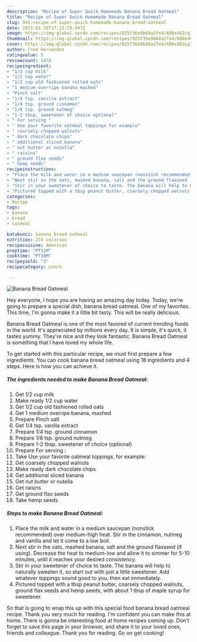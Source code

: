 ```yaml
---
description: "Recipe of Super Quick Homemade Banana Bread Oatmeal"
title: "Recipe of Super Quick Homemade Banana Bread Oatmeal"
slug: 941-recipe-of-super-quick-homemade-banana-bread-oatmeal
date: 2021-01-16T17:32:29.947Z
image: https://img-global.cpcdn.com/recipes/825f36e9b68a2fe4/680x482cq70/banana-bread-oatmeal-recipe-main-photo.jpg
thumbnail: https://img-global.cpcdn.com/recipes/825f36e9b68a2fe4/680x482cq70/banana-bread-oatmeal-recipe-main-photo.jpg
cover: https://img-global.cpcdn.com/recipes/825f36e9b68a2fe4/680x482cq70/banana-bread-oatmeal-recipe-main-photo.jpg
author: Fred Hernandez
ratingvalue: 5
reviewcount: 1878
recipeingredient:
- "1/2 cup milk"
- "1/2 cup water"
- "1/2 cup old fashioned rolled oats"
- "1 medium overripe banana mashed"
- "Pinch salt"
- "1/4 tsp. vanilla extract"
- "1/4 tsp. ground cinnamon"
- "1/8 tsp. ground nutmeg"
- "1-2 tbsp. sweetener of choice optional"
- " For serving "
- " Use your favorite oatmeal toppings for example"
- " coarsely chopped walnuts"
- " dark chocolate chips"
- " additional sliced banana"
- " nut butter or nutella"
- " raisins"
- " ground flax seeds"
- " hemp seeds"
recipeinstructions:
- "Place the milk and water in a medium saucepan (nonstick recommended) over medium-high heat. Stir in the cinnamon, nutmeg and vanilla and let it come to a low boil."
- "Next stir in the oats, mashed banana, salt and the ground flaxseed (if using). Decrease the heat to medium-low and allow it to simmer for 5-10 minutes, until it reaches your desired consistency."
- "Stir in your sweetener of choice to taste. The banana will help to naturally sweeten it, so start out with just a little sweetener. Add whatever toppings sound good to you, then eat immediately."
- "Pictured topped with a tbsp peanut butter, coarsely chopped walnuts, ground flax seeds and hemp seeds, with about 1 tbsp of maple syrup for sweetener."
categories:
- Recipe
tags:
- banana
- bread
- oatmeal

katakunci: banana bread oatmeal 
nutrition: 274 calories
recipecuisine: American
preptime: "PT12M"
cooktime: "PT30M"
recipeyield: "3"
recipecategory: Lunch

---
```



![Banana Bread Oatmeal](https://img-global.cpcdn.com/recipes/825f36e9b68a2fe4/680x482cq70/banana-bread-oatmeal-recipe-main-photo.jpg)

Hey everyone, I hope you are having an amazing day today. Today, we're going to prepare a special dish, banana bread oatmeal. One of my favorites. This time, I'm gonna make it a little bit tasty. This will be really delicious.

Banana Bread Oatmeal is one of the most favored of current trending foods in the world. It's appreciated by millions every day. It is simple, it's quick, it tastes yummy. They're nice and they look fantastic. Banana Bread Oatmeal is something that I have loved my whole life.




To get started with this particular recipe, we must first prepare a few ingredients. You can cook banana bread oatmeal using 18 ingredients and 4 steps. Here is how you can achieve it.

<!--inarticleads1-->

##### The ingredients needed to make Banana Bread Oatmeal:

1. Get 1/2 cup milk
1. Make ready 1/2 cup water
1. Get 1/2 cup old fashioned rolled oats
1. Get 1 medium overripe banana, mashed
1. Prepare Pinch salt
1. Get 1/4 tsp. vanilla extract
1. Prepare 1/4 tsp. ground cinnamon
1. Prepare 1/8 tsp. ground nutmeg
1. Prepare 1-2 tbsp. sweetener of choice (optional)
1. Prepare  For serving :
1. Take  Use your favorite oatmeal toppings, for example:
1. Get  coarsely chopped walnuts
1. Make ready  dark chocolate chips
1. Get  additional sliced banana
1. Get  nut butter or nutella
1. Get  raisins
1. Get  ground flax seeds
1. Take  hemp seeds




<!--inarticleads2-->

##### Steps to make Banana Bread Oatmeal:

1. Place the milk and water in a medium saucepan (nonstick recommended) over medium-high heat. Stir in the cinnamon, nutmeg and vanilla and let it come to a low boil.
1. Next stir in the oats, mashed banana, salt and the ground flaxseed (if using). Decrease the heat to medium-low and allow it to simmer for 5-10 minutes, until it reaches your desired consistency.
1. Stir in your sweetener of choice to taste. The banana will help to naturally sweeten it, so start out with just a little sweetener. Add whatever toppings sound good to you, then eat immediately.
1. Pictured topped with a tbsp peanut butter, coarsely chopped walnuts, ground flax seeds and hemp seeds, with about 1 tbsp of maple syrup for sweetener.




So that is going to wrap this up with this special food banana bread oatmeal recipe. Thank you very much for reading. I'm confident you can make this at home. There is gonna be interesting food at home recipes coming up. Don't forget to save this page in your browser, and share it to your loved ones, friends and colleague. Thank you for reading. Go on get cooking!
